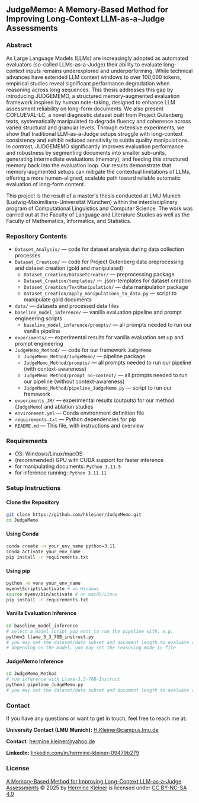 ## JudgeMemo: A Memory-Based Method for Improving Long-Context LLM-as-a-Judge Assessments

### Abstract
As Large Language Models (LLMs) are increasingly adopted as automated evaluators (so-called LLMs-as-a-Judge) their ability to evaluate long-context inputs remains underexplored and underperforming. While technical advances have extended LLM context windows to over 100,000
tokens, empirical studies reveal significant performance degradation when reasoning across long
sequences. This thesis addresses this gap by introducing JUDGEMEMO, a structured memory-augmented evaluation framework inspired by human note-taking, designed to enhance LLM assessment reliability on long-form documents. We also present COFLUEVAL-LC, a novel diagnostic dataset built from Project Gutenberg texts, systematically manipulated to degrade fluency and
coherence across varied structural and granular levels. Through extensive experiments, we show
that traditional LLM-as-a-Judge setups struggle with long-context consistency and exhibit reduced
sensitivity to subtle quality manipulations. In contrast, JUDGEMEMO significantly improves evaluation performance and robustness by segmenting documents into smaller sub-units, generating
intermediate evaluations (memory), and feeding this structured memory back into the evaluation
loop. Our results demonstrate that memory-augmented setups can mitigate the contextual limitations of LLMs, offering a more human-aligned, scalable path toward reliable automatic evaluation
of long-form content.

This project is the result of a master's thesis conducted at LMU Munich (Ludwig-Maximilians-Universität München) within the interdisciplinary program of Computational Linguistics and Computer Science. The work was carried out at the Faculty of Language and Literature Studies as well as the Faculty of Mathematics, Informatics, and Statistics.

### Repository Contents
- `Dataset_Analysis/` — code for dataset analysis during data collection processes
- `Dataset_Creation/` — code for Project Gutenberg data preprocessing and dataset creation (gold and manipulated)
  - `Dataset_Creation/DatasetCreator/` — preprocessing package
  - `Dataset_Creation/templates/` — .json-templates for dataset creation
  - `Dataset_Creation/TextManipulation/` — data manipulation package
  - `Dataset_Creation/apply_manipulations_to_data.py` — script to manipulate gold documents
- `data/` — datasets and processed data files
- `baseline_model_inference/` — vanilla evaluation pipeline and prompt engineering scripts
  - `baseline_model_inference/prompts/` — all prompts needed to run our vanilla pipeline
- `experiments/` — experimental results for vanilla evaluation set up and prompt engineering
- `JudgeMemo_Method/` — code for our framework `JudgeMemo`
  - `JudgeMemo_Method/JudgeMemo/` — pipeline package
  - `JudgeMemo_Method/prompts/` — all prompts needed to run our pipeline (with context-awareness)
  - `JudgeMemo_Method/prompt_no-context/` — all prompts needed to run our pipeline (without context-awareness)
  - `JudgeMemo_Method/pipeline_JudgeMemo.py` — script to run our framework
- `experiments_JM/` — experimental results (outputs) for our method (`JudgeMemo`) and ablation studies
- `environment.yml` — Conda environment definition file  
- `requirements.txt` — Python dependencies for pip  
- `README.md` — This file, with instructions and overview  

### Requirements
- OS: Windows/Linux/macOS
- (recommended) GPU with CUDA support for faster inference
- for manipulating documents: `Python 3.11.5`
- for inference running: `Python 3.11.11`

### Setup Instructions
#### Clone the Repository
```bash
git clone https://github.com/hkleiner/JudgeMemo.git
cd JudgeMemo
```

#### Using Conda
```bash
conda create -n your_env_name python=3.11
conda activate your_env_name
pip install -r requirements.txt
```
#### Using pip
```bash
python -m venv your_env_name
myenv\Scripts\activate # on Windows
source myenv/bin/activate # on macOS/Linux
pip install -r requirements.txt
```

#### Vanilla Evaluation Inference
```bash
cd baseline_model_inference
# select a model script you want to run the pipeline with, e.g.
python3 llama_3_3_70B_instruct.py
# you may set the dataset/data subset and document length to evaluate on in-file
# depending on the model, you may set the reasoning mode in-file
```

#### JudgeMemo Inference
```bash
cd JudgeMemo_Method
# run inference with Llama-3.3-70B-Instruct
python3 pipeline_JudgeMemo.py
# you may set the dataset/data subset and document length to evaluate on in-file
```

### Contact
If you have any questions or want to get in touch, feel free to reach me at:

**University Contact (LMU Munich):** [H.Kleiner@campus.lmu.de](mailto:H.Kleiner@campus.lmu.de)

**Contact**: [hermine.kleiner@yahoo.de](mailto:hermine.kleiner@yahoo.de)

**LinkedIn:** [linkedin.com/in/hermine-kleiner-09479b279](https://www.linkedin.com/in/hermine-kleiner-09479b279/)  

### License
<a href="https://github.com/hkleiner/JudgeMemo">A Memory-Based Method for Improving Long-Context LLM-as-a-Judge Assessments</a> © 2025 by <a href="https://github.com/hkleiner/">Hermine Kleiner</a> is licensed under <a href="https://creativecommons.org/licenses/by-nc-sa/4.0/">CC BY-NC-SA 4.0</a><img src="https://mirrors.creativecommons.org/presskit/icons/cc.svg" alt="" style="max-width: 1em;max-height:1em;margin-left: .2em;"><img src="https://mirrors.creativecommons.org/presskit/icons/by.svg" alt="" style="max-width: 1em;max-height:1em;margin-left: .2em;"><img src="https://mirrors.creativecommons.org/presskit/icons/nc.svg" alt="" style="max-width: 1em;max-height:1em;margin-left: .2em;"><img src="https://mirrors.creativecommons.org/presskit/icons/sa.svg" alt="" style="max-width: 1em;max-height:1em;margin-left: .2em;">
